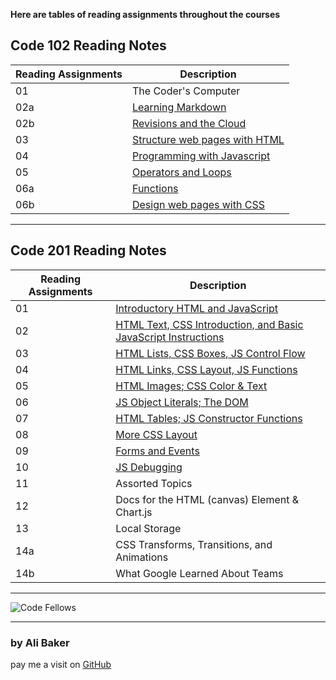 
**Here are tables of reading assignments throughout the courses**

## Code 102 Reading Notes

| Reading Assignments | Description |
| ------------------- | ----------- |
| 01                  | The Coder's Computer        |
| 02a                 | [Learning Markdown](https://alibakersartawi.github.io/reading-notes/about) |
| 02b                 | [Revisions and the Cloud](https://alibakersartawi.github.io/reading-notes/GitIntro) |
| 03                  | [Structure web pages with HTML](https://alibakersartawi.github.io/reading-notes/html1) |
| 04                  | [Programming with Javascript](https://alibakersartawi.github.io/reading-notes/javascript) |
| 05                  | [Operators and Loops](https://alibakersartawi.github.io/reading-notes/operators&loops) |
| 06a                 | [Functions](https://alibakersartawi.github.io/reading-notes/functions) |
| 06b                 | [Design web pages with CSS](https://alibakersartawi.github.io/reading-notes/cssdesign) |

---

## Code 201 Reading Notes

| Reading Assignments | Description |
| ------------------- | ----------- |
| 01                  | [Introductory HTML and JavaScript](https://alibakersartawi.github.io/reading-notes/class-01) |
| 02                  | [HTML Text, CSS Introduction, and Basic JavaScript Instructions](https://alibakersartawi.github.io/reading-notes/class-02) |
| 03                  | [HTML Lists, CSS Boxes, JS Control Flow](https://alibakersartawi.github.io/reading-notes/class-03) |
| 04                  | [HTML Links, CSS Layout, JS Functions](https://alibakersartawi.github.io/reading-notes/class-04) |
| 05                  | [HTML Images; CSS Color & Text](https://alibakersartawi.github.io/reading-notes/class-05) |
| 06                  | [JS Object Literals; The DOM](https://alibakersartawi.github.io/reading-notes/class-06) |
| 07                  | [HTML Tables; JS Constructor Functions](https://alibakersartawi.github.io/reading-notes/class-07) |
| 08                  | [More CSS Layout](https://alibakersartawi.github.io/reading-notes/class-08) |
| 09                  | [Forms and Events](https://alibakersartawi.github.io/reading-notes/class-09) |
| 10                  | [JS Debugging](https://alibakersartawi.github.io/reading-notes/class-10) |
| 11                  | Assorted Topics |
| 12                  | Docs for the HTML (canvas) Element & Chart.js |
| 13                  | Local Storage |
| 14a                 | CSS Transforms, Transitions, and Animations |
| 14b                 | What Google Learned About Teams |

---

![Code Fellows](https://avatars.githubusercontent.com/u/3904529?s=280&v=4)

---

### **by Ali Baker**
pay me a visit on [GitHub](https://github.com/AliBakerSartawi)